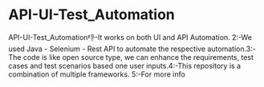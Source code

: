 # API-UI-Test_Automation
API-UI-Test_Automation:-1:-It works on both UI and API Automation. 2:-We used Java - Selenium - Rest API to automate the respective automation.3:-The code is like open source type, we can enhance the requirements, test cases and test scenarios  based one user inputs.4:-This repository is a combination of multiple frameworks. 5:-For more info
